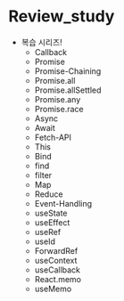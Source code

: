 # Review_study

- 복습 시리즈!
  - Callback
  - Promise
  - Promise-Chaining
  - Promise.all
  - Promise.allSettled
  - Promise.any
  - Promise.race
  - Async
  - Await
  - Fetch-API
  - This
  - Bind
  - find
  - filter
  - Map
  - Reduce
  - Event-Handling
  - useState
  - useEffect
  - useRef
  - useId
  - ForwardRef
  - useContext
  - useCallback
  - React.memo
  - useMemo